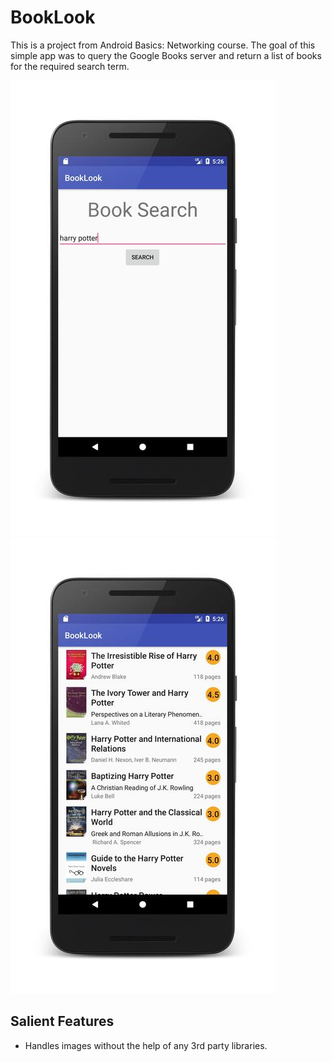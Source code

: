 # BookLook
This is a project from Android Basics: Networking course. The goal of this simple app was to query the Google Books server and return a list of books for the required search term.

![Screen1](Screen1.jpg?raw=true "Screen1") ![Screen2](Screen2.jpg?raw=true "Screen2")

## Salient Features
- Handles images without the help of any 3rd party libraries.
